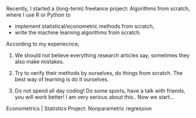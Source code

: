 Recently, I started a (long-term) freelance project: Algorithms from scratch, where I use R or Python to

- implement statistical/econometric methods from scratch,
- write the machine learning algorithms from scratch.

According to my experiecnce, 

1. We should not believe everything research articles say, sometimes they also make mistakes. 

2. Try to verify their methods by ourselves, do things from scratch. The best way of learning is do it ourselves.

3. Do not spend all day coding! Do some sports, have a talk with friends, you will work better! I am very serious about this.. Now we start...

Econometrics | Statistics
Project: Nonparametric regression 

